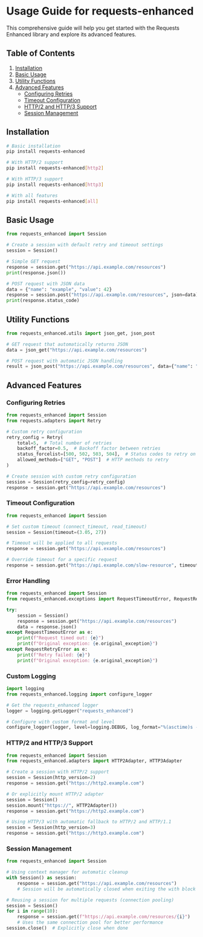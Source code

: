 # Usage Guide for requests-enhanced

This comprehensive guide will help you get started with the Requests Enhanced library and explore its advanced features.

## Table of Contents

1. [Installation](#installation)
2. [Basic Usage](#basic-usage)
3. [Utility Functions](#utility-functions)
4. [Advanced Features](#advanced-features)
   - [Configuring Retries](#configuring-retries)
   - [Timeout Configuration](#timeout-configuration)
   - [HTTP/2 and HTTP/3 Support](#http2-and-http3-support)
   - [Session Management](#session-management)

## Installation

```bash
# Basic installation
pip install requests-enhanced

# With HTTP/2 support
pip install requests-enhanced[http2]

# With HTTP/3 support
pip install requests-enhanced[http3]

# With all features
pip install requests-enhanced[all]
```

## Basic Usage

```python
from requests_enhanced import Session

# Create a session with default retry and timeout settings
session = Session()

# Simple GET request
response = session.get("https://api.example.com/resources")
print(response.json())

# POST request with JSON data
data = {"name": "example", "value": 42}
response = session.post("https://api.example.com/resources", json=data)
print(response.status_code)
```

## Utility Functions

```python
from requests_enhanced.utils import json_get, json_post

# GET request that automatically returns JSON
data = json_get("https://api.example.com/resources")

# POST request with automatic JSON handling
result = json_post("https://api.example.com/resources", data={"name": "example"})
```

## Advanced Features

### Configuring Retries

```python
from requests_enhanced import Session
from requests.adapters import Retry

# Custom retry configuration
retry_config = Retry(
    total=5,  # Total number of retries
    backoff_factor=0.5,  # Backoff factor between retries
    status_forcelist=[500, 502, 503, 504],  # Status codes to retry on
    allowed_methods=["GET", "POST"]  # HTTP methods to retry
)

# Create session with custom retry configuration
session = Session(retry_config=retry_config)
response = session.get("https://api.example.com/resources")
```

### Timeout Configuration

```python
from requests_enhanced import Session

# Set custom timeout (connect_timeout, read_timeout)
session = Session(timeout=(3.05, 27))

# Timeout will be applied to all requests
response = session.get("https://api.example.com/resources")

# Override timeout for a specific request
response = session.get("https://api.example.com/slow-resource", timeout=(5, 60))
```

### Error Handling

```python
from requests_enhanced import Session
from requests_enhanced.exceptions import RequestTimeoutError, RequestRetryError

try:
    session = Session()
    response = session.get("https://api.example.com/resources")
    data = response.json()
except RequestTimeoutError as e:
    print(f"Request timed out: {e}")
    print(f"Original exception: {e.original_exception}")
except RequestRetryError as e:
    print(f"Retry failed: {e}")
    print(f"Original exception: {e.original_exception}")
```

### Custom Logging

```python
import logging
from requests_enhanced.logging import configure_logger

# Get the requests_enhanced logger
logger = logging.getLogger("requests_enhanced")

# Configure with custom format and level
configure_logger(logger, level=logging.DEBUG, log_format="%(asctime)s - %(levelname)s - %(message)s")
```

### HTTP/2 and HTTP/3 Support

```python
from requests_enhanced import Session
from requests_enhanced.adapters import HTTP2Adapter, HTTP3Adapter

# Create a session with HTTP/2 support
session = Session(http_version=2)
response = session.get("https://http2.example.com")

# Or explicitly mount HTTP/2 adapter
session = Session()
session.mount("https://", HTTP2Adapter())
response = session.get("https://http2.example.com")

# Using HTTP/3 with automatic fallback to HTTP/2 and HTTP/1.1
session = Session(http_version=3)
response = session.get("https://http3.example.com")
```

### Session Management

```python
from requests_enhanced import Session

# Using context manager for automatic cleanup
with Session() as session:
    response = session.get("https://api.example.com/resources")
    # Session will be automatically closed when exiting the with block

# Reusing a session for multiple requests (connection pooling)
session = Session()
for i in range(10):
    response = session.get(f"https://api.example.com/resources/{i}")
    # Uses the same connection pool for better performance
session.close()  # Explicitly close when done